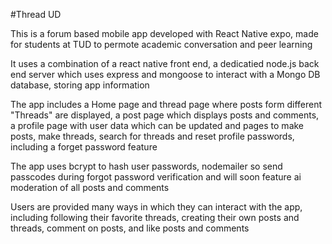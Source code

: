 #Thread UD

This is a forum based mobile app developed with React Native expo, made for students at TUD to permote academic conversation and peer learning

It uses a combination of a react native front end, a dedicatied node.js back end server which uses express and mongoose to interact with a Mongo DB database, storing app information

The app includes a Home page and thread page where posts form different "Threads" are displayed, a post page which displays posts and comments, a profile page with user data which can be updated and pages to make posts, make threads, search for threads and reset profile passwords, including a forget password feature

The app uses bcrypt to hash user passwords, nodemailer so send passcodes during forgot password verification and will soon feature ai moderation of all posts and comments

Users are provided many ways in which they can interact with the app, including following their favorite threads, creating their own posts and threads, comment on posts, and like posts and comments
